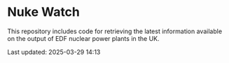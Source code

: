 # Nuke Watch

This repository includes code for retrieving the latest information available on the output of EDF nuclear power plants in the UK.

Last updated: 2025-03-29 14:13